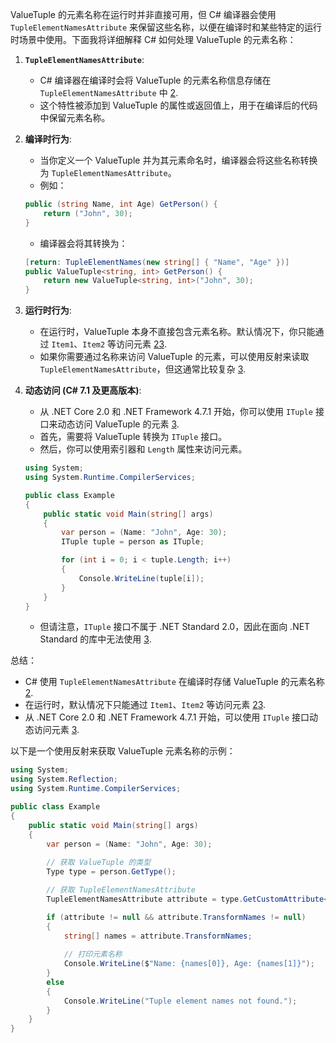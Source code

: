 ValueTuple 的元素名称在运行时并非直接可用，但 C# 编译器会使用 `TupleElementNamesAttribute` 来保留这些名称，以便在编译时和某些特定的运行时场景中使用。下面我将详细解释 C# 如何处理 ValueTuple 的元素名称：

1.  **`TupleElementNamesAttribute`**:
    *   C# 编译器在编译时会将 ValueTuple 的元素名称信息存储在 `TupleElementNamesAttribute` 中 [2](https://github.com/dotnet/csharplang/discussions/1906).
    *   这个特性被添加到 ValueTuple 的属性或返回值上，用于在编译后的代码中保留元素名称。

2.  **编译时行为**:
    *   当你定义一个 ValueTuple 并为其元素命名时，编译器会将这些名称转换为 `TupleElementNamesAttribute`。
    *   例如：

    ```csharp
    public (string Name, int Age) GetPerson() {
        return ("John", 30);
    }
    ```

    *   编译器会将其转换为：

    ```csharp
    [return: TupleElementNames(new string[] { "Name", "Age" })]
    public ValueTuple<string, int> GetPerson() {
        return new ValueTuple<string, int>("John", 30);
    }
    ```

3.  **运行时行为**:
    *   在运行时，ValueTuple 本身不直接包含元素名称。默认情况下，你只能通过 `Item1`、`Item2` 等访问元素 [2](https://github.com/dotnet/csharplang/discussions/1906)[3](https://www.danielcrabtree.com/blog/365/accessing-tuples-at-runtime-using-reflection).
    *   如果你需要通过名称来访问 ValueTuple 的元素，可以使用反射来读取 `TupleElementNamesAttribute`，但这通常比较复杂 [3](https://www.danielcrabtree.com/blog/365/accessing-tuples-at-runtime-using-reflection).

4.  **动态访问 (C# 7.1 及更高版本)**:
    *   从 .NET Core 2.0 和 .NET Framework 4.7.1 开始，你可以使用 `ITuple` 接口来动态访问 ValueTuple 的元素 [3](https://www.danielcrabtree.com/blog/365/accessing-tuples-at-runtime-using-reflection).
    *   首先，需要将 ValueTuple 转换为 `ITuple` 接口。
    *   然后，你可以使用索引器和 `Length` 属性来访问元素。

    ```csharp
    using System;
    using System.Runtime.CompilerServices;

    public class Example
    {
        public static void Main(string[] args)
        {
            var person = (Name: "John", Age: 30);
            ITuple tuple = person as ITuple;

            for (int i = 0; i < tuple.Length; i++)
            {
                Console.WriteLine(tuple[i]);
            }
        }
    }
    ```

    *   但请注意，`ITuple` 接口不属于 .NET Standard 2.0，因此在面向 .NET Standard 的库中无法使用 [3](https://www.danielcrabtree.com/blog/365/accessing-tuples-at-runtime-using-reflection).

总结：

*   C# 使用 `TupleElementNamesAttribute` 在编译时存储 ValueTuple 的元素名称 [2](https://github.com/dotnet/csharplang/discussions/1906).
*   在运行时，默认情况下只能通过 `Item1`、`Item2` 等访问元素 [2](https://github.com/dotnet/csharplang/discussions/1906)[3](https://www.danielcrabtree.com/blog/365/accessing-tuples-at-runtime-using-reflection).
*   从 .NET Core 2.0 和 .NET Framework 4.7.1 开始，可以使用 `ITuple` 接口动态访问元素 [3](https://www.danielcrabtree.com/blog/365/accessing-tuples-at-runtime-using-reflection).

以下是一个使用反射来获取 ValueTuple 元素名称的示例：

```csharp project="ValueTupleReflection" file="Program.cs" version=1
using System;
using System.Reflection;
using System.Runtime.CompilerServices;

public class Example
{
    public static void Main(string[] args)
    {
        var person = (Name: "John", Age: 30);
        
        // 获取 ValueTuple 的类型
        Type type = person.GetType();

        // 获取 TupleElementNamesAttribute
        TupleElementNamesAttribute attribute = type.GetCustomAttribute<TupleElementNamesAttribute>();

        if (attribute != null && attribute.TransformNames != null)
        {
            string[] names = attribute.TransformNames;
            
            // 打印元素名称
            Console.WriteLine($"Name: {names[0]}, Age: {names[1]}");
        }
        else
        {
            Console.WriteLine("Tuple element names not found.");
        }
    }
}
```
